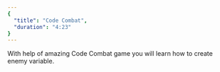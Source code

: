 ```yaml
---
{
  "title": "Code Combat",
  "duration": "4:23"
}
---
```


With help of amazing Code Combat game you will learn how to create enemy variable.
